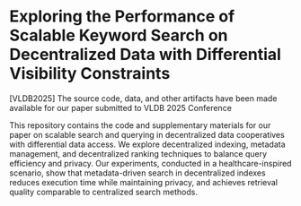 # Exploring the Performance of Scalable Keyword Search on Decentralized Data with Differential Visibility Constraints

[VLDB2025] The source code, data, and other artifacts have been made available for our paper submitted to VLDB 2025 Conference 

This repository contains the code and supplementary materials for our paper on scalable search and querying in decentralized data cooperatives with differential data access. We explore decentralized indexing, metadata management, and decentralized ranking techniques to balance query efficiency and privacy. Our experiments, conducted in a healthcare-inspired scenario, show that metadata-driven search in decentralized indexes reduces execution time while maintaining privacy, and achieves retrieval quality comparable to centralized search methods.



